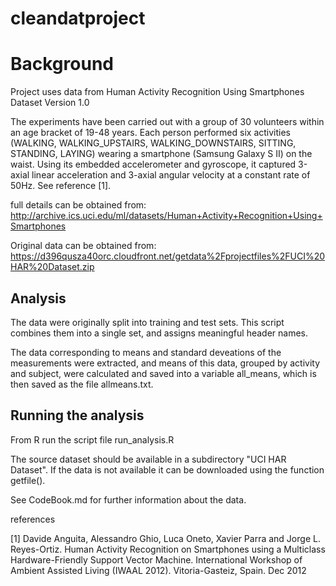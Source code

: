 cleandatproject
===============

# Background
Project uses data from Human Activity Recognition Using Smartphones Dataset Version 1.0

The experiments have been carried out with a group of 30 volunteers within an age bracket of 19-48 years. Each person performed six activities (WALKING, WALKING_UPSTAIRS, WALKING_DOWNSTAIRS, SITTING, STANDING, LAYING) wearing a smartphone (Samsung Galaxy S II) on the waist. Using its embedded accelerometer and gyroscope, it captured 3-axial linear acceleration and 3-axial angular velocity at a constant rate of 50Hz. See reference [1].

full details can be obtained from:
http://archive.ics.uci.edu/ml/datasets/Human+Activity+Recognition+Using+Smartphones

Original data can be obtained from:
https://d396qusza40orc.cloudfront.net/getdata%2Fprojectfiles%2FUCI%20HAR%20Dataset.zip

## Analysis
The data were originally split into training and test sets. This script combines them into a single set, and assigns meaningful header names.

The data corresponding to means and standard deveations of the measurements were extracted, and means of this data, grouped by activity and subject, were calculated and saved into a variable all_means, which is then saved as the file allmeans.txt.

## Running the analysis
From R run the script file run_analysis.R

The source dataset should be available in a subdirectory "UCI HAR Dataset". If the data is not available it can be downloaded using the function getfile().


See CodeBook.md for further information about the data.



references

[1] Davide Anguita, Alessandro Ghio, Luca Oneto, Xavier Parra and Jorge L. Reyes-Ortiz. Human Activity Recognition on Smartphones using a Multiclass Hardware-Friendly Support Vector Machine. International Workshop of Ambient Assisted Living (IWAAL 2012). Vitoria-Gasteiz, Spain. Dec 2012